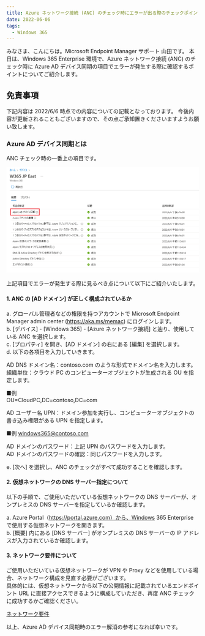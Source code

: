 ```yaml
---
title: Azure ネットワーク接続 (ANC) のチェック時にエラーが出る際のチェックポイント（Azure AD デバイス同期編）
date: 2022-06-06
tags:
  - Windows 365
---
```


みなさま、こんにちは。Microsoft Endpoint Manager サポート 山田です。
本日は、Windows 365 Enterprise 環境で、Azure ネットワーク接続 (ANC) のチェック時に Azure AD デバイス同期の項目でエラーが発生する際に確認するポイントについてご紹介します。  

## 免責事項

下記内容は 2022/6/6 時点での内容についての記載となっております。
今後内容が更新されることもございますので、その点ご承知置きくださいますようお願い致します。  
  
### Azure AD デバイス同期とは  
ANC チェック時の一番上の項目です。  

![](./2022-06-06_01/2022-06-06-17-50-13.png)  
  
上記項目でエラーが発生する際に見るべき点について以下にご紹介いたします。  

#### 1. ANC の [AD ドメイン] が正しく構成されているか  

a. グローバル管理者などの権限を持つアカウントで Microsoft Endpoint Manager admin center (https://aka.ms/memac) にログインします。  
b. [デバイス] - [Windows 365] - [Azure ネットワーク接続] と辿り、使用している ANC を選択します。  
c. [プロパティ] を開き、[AD ドメイン] の右にある [編集] を選択します。  
d. 以下の各項目を入力していきます。  
  
AD DNS ドメイン名：contoso.com のような形式でドメイン名を入力します。  
組織単位：クラウド PC のコンピューターオブジェクトが生成される OU を指定します。  

■例  
OU=CloudPC,DC=contoso,DC=com  

AD ユーザー名 UPN：ドメイン参加を実行し、コンピューターオブジェクトの書き込み権限がある UPN を指定します。  
  
■例
windows365@contoso.com  

AD ドメインのパスワード：上記 UPN のパスワードを入力します。  
AD ドメインのパスワードの確認：同じパスワードを入力します。  
  
e. [次へ] を選択し、ANC のチェックがすべて成功することを確認します。  
  
#### 2. 仮想ネットワークの DNS サーバー指定について  
以下の手順で、ご使用いただいている仮想ネットワークの DNS サーバーが、オンプレミスの DNS サーバーを指定しているか確認します。  

a. Azure Portal（https://portal.azure.com）から、Windows 365 Enterprise で使用する仮想ネットワークを開きます。  
b. [概要] 内にある [DNS サーバー] がオンプレミスの DNS サーバーの IP アドレスが入力されているか確認します。  
  
#### 3. ネットワーク要件について  
ご使用いただいている仮想ネットワークが VPN や Proxy などを使用している場合、ネットワーク構成を見直す必要がございます。  
具体的には、仮想ネットワークから以下の公開情報に記載されているエンドポイント URL に直接アクセスできるように構成していただき、再度 ANC チェックに成功するかご確認ください。  
  
[ネットワーク要件](https://docs.microsoft.com/ja-jp/windows-365/enterprise/requirements-network#allow-network-connectivity)  
  

以上、Azure AD デバイス同期時のエラー解消の参考になれば幸いです。